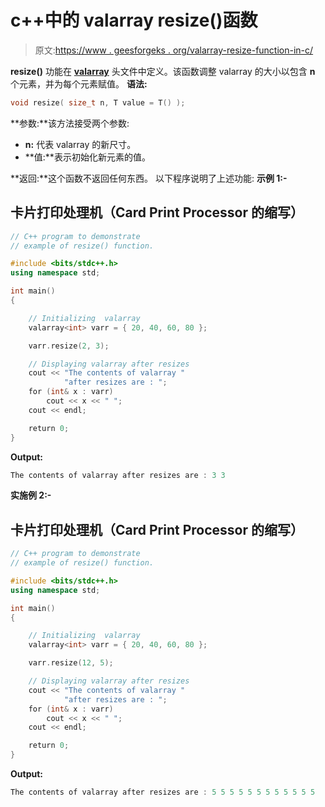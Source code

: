# c++中的 valarray resize()函数

> 原文:[https://www . geesforgeks . org/valarray-resize-function-in-c/](https://www.geeksforgeeks.org/valarray-resize-function-in-c/)

**resize()** 功能在 [**valarray**](https://www.geeksforgeeks.org/std-valarray-class-c/) 头文件中定义。该函数调整 valarray 的大小以包含 **n** 个元素，并为每个元素赋值。
**语法:**

```cpp
void resize( size_t n, T value = T() );
```

**参数:**该方法接受两个参数:

*   **n:** 代表 valarray 的新尺寸。
*   **值:**表示初始化新元素的值。

**返回:**这个函数不返回任何东西。
以下程序说明了上述功能:
**示例 1:-**

## 卡片打印处理机（Card Print Processor 的缩写）

```cpp
// C++ program to demonstrate
// example of resize() function.

#include <bits/stdc++.h>
using namespace std;

int main()
{

    // Initializing  valarray
    valarray<int> varr = { 20, 40, 60, 80 };

    varr.resize(2, 3);

    // Displaying valarray after resizes
    cout << "The contents of valarray "
            "after resizes are : ";
    for (int& x : varr)
        cout << x << " ";
    cout << endl;

    return 0;
}
```

**Output:** 

```cpp
The contents of valarray after resizes are : 3 3
```

**实施例 2:-**

## 卡片打印处理机（Card Print Processor 的缩写）

```cpp
// C++ program to demonstrate
// example of resize() function.

#include <bits/stdc++.h>
using namespace std;

int main()
{

    // Initializing  valarray
    valarray<int> varr = { 20, 40, 60, 80 };

    varr.resize(12, 5);

    // Displaying valarray after resizes
    cout << "The contents of valarray "
            "after resizes are : ";
    for (int& x : varr)
        cout << x << " ";
    cout << endl;

    return 0;
}
```

**Output:** 

```cpp
The contents of valarray after resizes are : 5 5 5 5 5 5 5 5 5 5 5 5
```